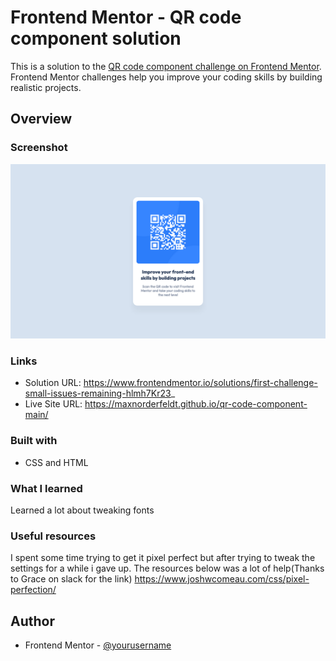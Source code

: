 # Frontend Mentor - QR code component solution

This is a solution to the [QR code component challenge on Frontend Mentor](https://www.frontendmentor.io/challenges/qr-code-component-iux_sIO_H). Frontend Mentor challenges help you improve your coding skills by building realistic projects.


## Overview

### Screenshot

![](./screenshot.png)

### Links

- Solution URL: https://www.frontendmentor.io/solutions/first-challenge-small-issues-remaining-hlmh7Kr23_
- Live Site URL: https://maxnorderfeldt.github.io/qr-code-component-main/

### Built with

- CSS and HTML

### What I learned

Learned a lot about tweaking fonts


### Useful resources

I spent some time trying to get it pixel perfect but after trying to tweak the settings for a while i gave up. The resources below was a lot of help(Thanks to Grace on slack for the link)
https://www.joshwcomeau.com/css/pixel-perfection/

## Author

- Frontend Mentor - [@yourusername](https://www.frontendmentor.io/profile/maxNorderfeldt)

